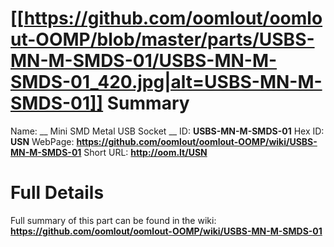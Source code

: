 
[[https://github.com/oomlout/oomlout-OOMP/blob/master/parts/USBS-MN-M-SMDS-01/USBS-MN-M-SMDS-01_420.jpg|alt=USBS-MN-M-SMDS-01]] 
Summary
=================

Name: __ Mini SMD Metal USB Socket __
ID: __USBS-MN-M-SMDS-01__
Hex ID: __USN__
WebPage: __https://github.com/oomlout/oomlout-OOMP/wiki/USBS-MN-M-SMDS-01__
Short URL: __http://oom.lt/USN__

Full Details
==========================
Full summary of this part can be found in the wiki:   
__https://github.com/oomlout/oomlout-OOMP/wiki/USBS-MN-M-SMDS-01__   

